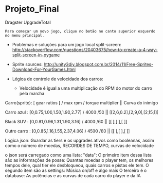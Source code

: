 # Projeto_Final
Dragster UpgradeTotal


	Para começar um novo jogo, clique no botão no canto superior esquerdo no menu principal.




- Problemas e soluções para um jogo local split-screen:
	http://stackoverflow.com/questions/20403675/how-to-create-a-4-way-split-screen-in-pygame
- Sprite sources:
	http://unity3diy.blogspot.com.br/2014/11/Free-Sprites-Download-For-YourGames.html

- Lógica de controle de velocidade dos carros:
	- Velocidade é igual a uma multiplicação do RPM do motor do carro pela marcha 
	
Carro(sprite): [        gear ratios       ] / max rpm / torque multiplier || Curva do inimigo


Carro azul   : [0,0.75,1.00,1.50,1.90,2.77] / 4000    /50		  || [[2,6,0.2],[2,9,0],[2,15,1]]



Black SUV    : [0,0.81,0.96,1.31,1.90,3.16] / 4000    /60		  || [[ ],[ ],[ ]]

Outro carro  : [0,0.85,1.16,1.55,2.37,4.06] / 4500    /60		  || [[ ],[ ],[ ]]




Lógica json: Guardar as tiers e os upgrades ativos como booleanas, assim como o número de moedas, RECORDES DE TEMPO, curvas de velocidade

o json será carregado como uma lista: "data":
	O primeiro item dessa lista são as informações de posse: Quantas moedas o player tem, os melhores tempos dele, qual tier ele desbloqueou, quais carros e pistas ele tem.
	O segundo item são as settings: Música on/off e algo mais
	O terceiro é o database: As potências e as curvas de cada carro do player e da IA
